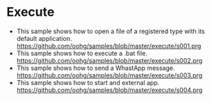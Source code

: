 # Execute

* This sample shows how to open a file of a registered type with its default application.
https://github.com/oohg/samples/blob/master/execute/s001.prg
* This sample shows how to execute a .bat file.
https://github.com/oohg/samples/blob/master/execute/s002.prg
* This sample shows how to send a WhastApp message.
https://github.com/oohg/samples/blob/master/execute/s003.prg
* This sample shows how to start and external app.
https://github.com/oohg/samples/blob/master/execute/s004.prg
